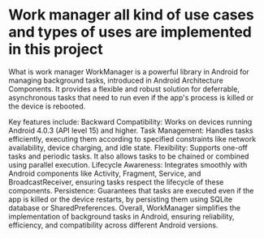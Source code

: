 # Work manager all kind of use cases and types of uses are implemented in this project

What is work manager
WorkManager is a powerful library in Android for managing background tasks, introduced in Android Architecture Components. It provides a flexible and robust solution for deferrable, asynchronous tasks that need to run even if the app's process is killed or the device is rebooted.

Key features include:
Backward Compatibility: Works on devices running Android 4.0.3 (API level 15) and higher.
Task Management: Handles tasks efficiently, executing them according to specified constraints like network availability, device charging, and idle state.
Flexibility: Supports one-off tasks and periodic tasks. It also allows tasks to be chained or combined using parallel execution.
Lifecycle Awareness: Integrates smoothly with Android components like Activity, Fragment, Service, and BroadcastReceiver, ensuring tasks respect the lifecycle of these components.
Persistence: Guarantees that tasks are executed even if the app is killed or the device restarts, by persisting them using SQLite database or SharedPreferences.
Overall, WorkManager simplifies the implementation of background tasks in Android, ensuring reliability, efficiency, and compatibility across different Android versions.

